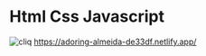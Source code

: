 # Html Css Javascript

![cliq](https://user-images.githubusercontent.com/96742270/151004081-65812f39-7947-424a-bace-3e6b2bcebeeb.JPG)
https://adoring-almeida-de33df.netlify.app/
